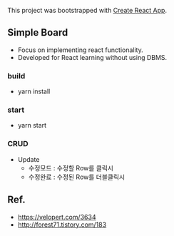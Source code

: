 This project was bootstrapped with [Create React App](https://github.com/facebook/create-react-app).

## Simple Board
* Focus on implementing react functionality.
* Developed for React learning without using DBMS.

### build
* yarn install

### start
* yarn start

### CRUD
* Update
  * 수정모드 : 수정할 Row를 클릭시
  * 수정완료 : 수정된 Row를 더블클릭시

## Ref.
* https://velopert.com/3634
* http://forest71.tistory.com/183
